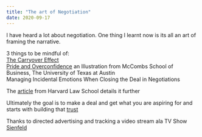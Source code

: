 ```yaml
---
title: "The art of Negotiation"
date: 2020-09-17
---  
```

I have heard a lot about negotiation. One thing I learnt now is its all an art of framing the narrative.  

3 things to be mindful of:  
[The Carryover Effect](https://lnkd.in/g87P2Jx)  
[Pride and Overconfidence](https://lnkd.in/ghxCpmz) an Illustration from McCombs School of Business, The University of Texas at Austin  
Managing Incidental Emotions When Closing the Deal in Negotiations  

The [article](https://lnkd.in/gkJBrCy) from Harvard Law School details it further  

Ultimately the goal is to make a deal and get what you are aspiring for and starts with building that [trust](https://lnkd.in/giwEsPt)

Thanks to directed advertising and tracking a video stream ala TV Show [Sienfeld](https://lnkd.in/gRY3u_8)
